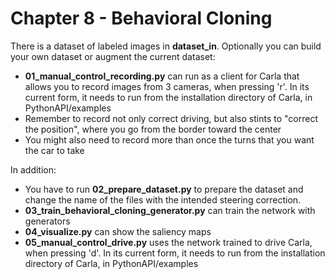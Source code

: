 Chapter 8 - Behavioral Cloning
===

There is a dataset of labeled images in **dataset_in**.
Optionally you can build your own dataset or augment the current dataset:
- **01_manual_control_recording.py** can run as a client for Carla that allows you to record images from 3 cameras, when pressing 'r'. In its current form, it needs to run from the installation directory of Carla, in PythonAPI/examples
- Remember to record not only correct driving, but also stints to "correct the position", where you go from the border toward the center
- You might also need to record more than once the turns that you want the car to take

In addition:
- You have to run **02_prepare_dataset.py** to prepare the dataset and change the name of the files with the intended steering correction.
- **03_train_behavioral_cloning_generator.py** can train the network with generators
- **04_visualize.py** can show the saliency maps
- **05_manual_control_drive.py** uses the network trained to drive Carla, when pressing 'd'.  In its current form, it needs to run from the installation directory of Carla, in PythonAPI/examples



